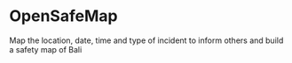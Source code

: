 # OpenSafeMap
Map the location, date, time and type of incident to inform others and build a safety map of Bali
